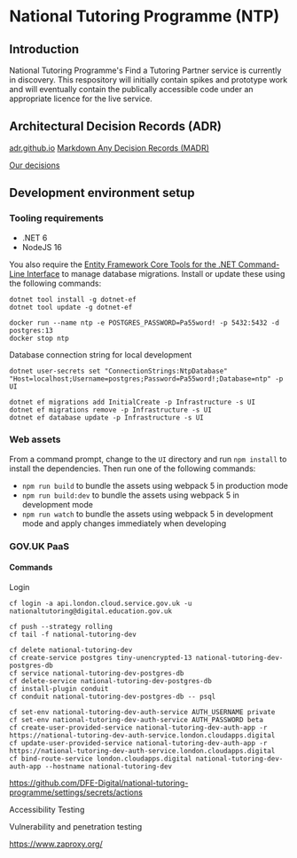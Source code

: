 # National Tutoring Programme (NTP)

## Introduction

National Tutoring Programme's Find a Tutoring Partner service is currently in discovery. This respository will initially contain spikes and prototype work and will eventually contain the publically accessible code under an appropriate licence for the live service.

## Architectural Decision Records (ADR)

[adr.github.io](https://adr.github.io/)
[Markdown Any Decision Records (MADR)](https://adr.github.io/madr/)

[Our decisions](docs/decisions)

## Development environment setup

### Tooling requirements

* .NET 6
* NodeJS 16

You also require the [Entity Framework Core Tools for the .NET Command-Line Interface](https://www.nuget.org/packages/dotnet-ef/) to manage database migrations. Install or update these using the following commands:

```
dotnet tool install -g dotnet-ef
dotnet tool update -g dotnet-ef
```

```
docker run --name ntp -e POSTGRES_PASSWORD=Pa55word! -p 5432:5432 -d postgres:13
docker stop ntp
```

Database connection string for local development
```
dotnet user-secrets set "ConnectionStrings:NtpDatabase" "Host=localhost;Username=postgres;Password=Pa55word!;Database=ntp" -p UI
```

```
dotnet ef migrations add InitialCreate -p Infrastructure -s UI
dotnet ef migrations remove -p Infrastructure -s UI
dotnet ef database update -p Infrastructure -s UI
```

### Web assets

From a command prompt, change to the `UI` directory and run `npm install` to install the dependencies. Then run one of the following commands:

* `npm run build` to bundle the assets using webpack 5 in production mode
* `npm run build:dev` to bundle the assets using webpack 5 in development mode
* `npm run watch` to bundle the assets using webpack 5 in development mode and apply changes immediately when developing

### GOV.UK PaaS

#### Commands

Login
```
cf login -a api.london.cloud.service.gov.uk -u nationaltutoring@digital.education.gov.uk
```

```
cf push --strategy rolling
cf tail -f national-tutoring-dev

cf delete national-tutoring-dev
cf create-service postgres tiny-unencrypted-13 national-tutoring-dev-postgres-db
cf service national-tutoring-dev-postgres-db
cf delete-service national-tutoring-dev-postgres-db
cf install-plugin conduit
cf conduit national-tutoring-dev-postgres-db -- psql

cf set-env national-tutoring-dev-auth-service AUTH_USERNAME private
cf set-env national-tutoring-dev-auth-service AUTH_PASSWORD beta
cf create-user-provided-service national-tutoring-dev-auth-app -r https://national-tutoring-dev-auth-service.london.cloudapps.digital
cf update-user-provided-service national-tutoring-dev-auth-app -r https://national-tutoring-dev-auth-service.london.cloudapps.digital
cf bind-route-service london.cloudapps.digital national-tutoring-dev-auth-app --hostname national-tutoring-dev

```


https://github.com/DFE-Digital/national-tutoring-programme/settings/secrets/actions

Accessibility Testing

Vulnerability and penetration testing

https://www.zaproxy.org/